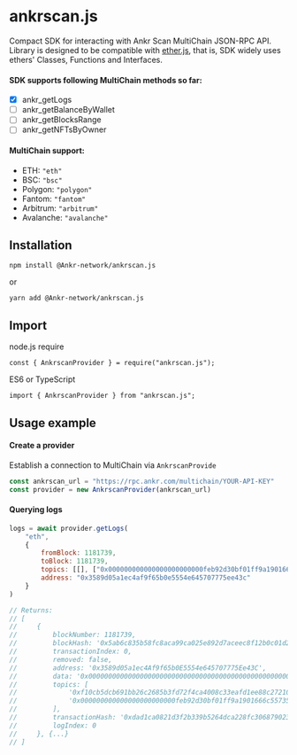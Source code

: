 # ankrscan.js
Compact SDK for interacting with Ankr Scan MultiChain JSON-RPC API.
Library is designed to be compatible with [ether.js](https://github.com/ethers-io/ethers.js),
that is, SDK widely uses ethers' Classes, Functions and Interfaces.

#### SDK supports following MultiChain methods so far:

- [x] ankr_getLogs
- [ ] ankr_getBalanceByWallet
- [ ] ankr_getBlocksRange
- [ ] ankr_getNFTsByOwner

#### MultiChain support:
- ETH: `"eth"`
- BSC: `"bsc"`
- Polygon: `"polygon"`
- Fantom: `"fantom"`
- Arbitrum: `"arbitrum"`
- Avalanche: `"avalanche"`

## Installation
```shell
npm install @Ankr-network/ankrscan.js
```
or
```shell
yarn add @Ankr-network/ankrscan.js
```

## Import
node.js require
```shell
const { AnkrscanProvider } = require("ankrscan.js");
```
ES6 or TypeScript
```shell
import { AnkrscanProvider } from "ankrscan.js";
```

## Usage example

#### Create a provider
Establish a connection to MultiChain via `AnkrscanProvide`
```javascript
const ankrscan_url = "https://rpc.ankr.com/multichain/YOUR-API-KEY"
const provider = new AnkrscanProvider(ankrscan_url)
```

#### Querying logs
```javascript
logs = await provider.getLogs(
    "eth",
    {
        fromBlock: 1181739,
        toBlock: 1181739,
        topics: [[], ["0x000000000000000000000000feb92d30bf01ff9a1901666c5573532bfa07eeec"]],
        address: "0x3589d05a1ec4af9f65b0e5554e645707775ee43c"
    }
)

// Returns:
// [
//     {
//         blockNumber: 1181739,
//         blockHash: '0x5ab6c835b58fc8aca99ca025e892d7aceec8f12b0c01d2bf194ee2b01b3d08ab',
//         transactionIndex: 0,
//         removed: false,
//         address: '0x3589d05a1ec4Af9f65b0E5554e645707775Ee43C',
//         data: '0x000000000000000000000000000000000000000000000000000000000000794d0000000000000000000000000000000000000000000000000000000000000000',
//         topics: [
//             '0xf10cb5dcb691bb26c2685b3fd72f4ca4008c33eafd1ee88c27210ef1db722459',
//             '0x000000000000000000000000feb92d30bf01ff9a1901666c5573532bfa07eeec'
//         ],
//         transactionHash: '0xdad1ca0821d3f2b339b5264dca228fc3068790235f3654e1860834a5eda0b5c8',
//         logIndex: 0
//     }, {...}
// ]

```
